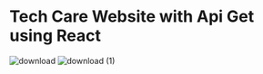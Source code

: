 # Tech Care Website with Api Get using React 

![download](https://github.com/XTRMDTECHGUY1/Health-Care-website/assets/88555638/0402ea07-7014-4836-b37e-a6a62da98332)
![download (1)](https://github.com/XTRMDTECHGUY1/Health-Care-website/assets/88555638/19a948d2-ad24-4341-b119-d3d2f5f94e44)




